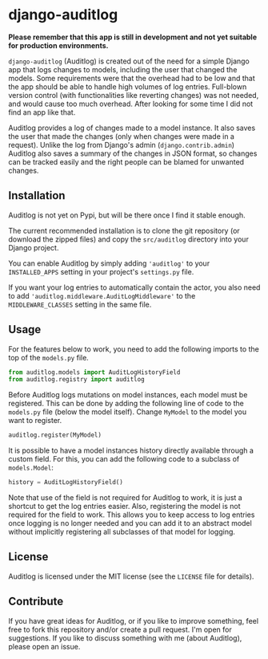 django-auditlog
===============

**Please remember that this app is still in development and not yet suitable for production environments.**

```django-auditlog``` (Auditlog) is created out of the need for a simple Django app that logs changes to models, including the user that changed the models. Some requirements were that the overhead had to be low and that the app should be able to handle high volumes of log entries. Full-blown version control (with functionalities like reverting changes) was not needed, and would cause too much overhead. After looking for some time I did not find an app like that.

Auditlog provides a log of changes made to a model instance. It also saves the user that made the changes (only when changes were made in a request). Unlike the log from Django's admin (```django.contrib.admin```) Auditlog also saves a summary of the changes in JSON format, so changes can be tracked easily and the right people can be blamed for unwanted changes.

Installation
------------

Auditlog is not yet on Pypi, but will be there once I find it stable enough.

The current recommended installation is to clone the git repository (or download the zipped files) and copy the ```src/auditlog``` directory into your Django project.

You can enable Auditlog by simply adding ```'auditlog'``` to your ```INSTALLED_APPS``` setting in your project's ```settings.py``` file.

If you want your log entries to automatically contain the actor, you also need to add ```'auditlog.middleware.AuditLogMiddleware'``` to the ```MIDDLEWARE_CLASSES``` setting in the same file.

Usage
-----

For the features below to work, you need to add the following imports to the top of the ```models.py``` file.

```python
from auditlog.models import AuditLogHistoryField
from auditlog.registry import auditlog
```

Before Auditlog logs mutations on model instances, each model must be registered. This can be done by adding the following line of code to the ```models.py``` file (below the model itself). Change ```MyModel``` to the model you want to register.

```python
auditlog.register(MyModel)
```

It is possible to have a model instances history directly available through a custom field. For this, you can add the following code to a subclass of ```models.Model```:

```python
history = AuditLogHistoryField()
```

Note that use of the field is not required for Auditlog to work, it is just a shortcut to get the log entries easier. Also, registering the model is not required for the field to work. This allows you to keep access to log entries once logging is no longer needed and you can add it to an abstract model without implicitly registering all subclasses of that model for logging.

License
-------

Auditlog is licensed under the MIT license (see the ```LICENSE``` file for details).

Contribute
----------

If you have great ideas for Auditlog, or if you like to improve something, feel free to fork this repository and/or create a pull request. I'm open for suggestions. If you like to discuss something with me (about Auditlog), please open an issue.
